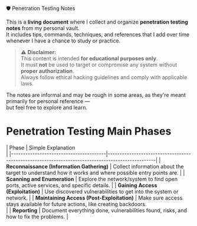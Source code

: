 🛡️ Penetration Testing Notes

This is a **living document** where I collect and organize **penetration 
testing notes** from my personal vault.  
It includes tips, commands, techniques, and references that I add over 
time whenever I have a chance to study or practice.

> ⚠️ **Disclaimer:**  
> This content is intended **for educational purposes only**.  
> It must **not** be used to target or compromise any system without 
**proper authorization**.  
> Always follow ethical hacking guidelines and comply with applicable 
laws.

The notes are informal and may be rough in some areas, as they're meant 
primarily for personal reference —  
but feel free to explore and learn.

# Penetration Testing Main Phases

| Phase                                  | Simple Explanation                                                                                 
|
|----------------------------------------|--------------------------------------------------------------------------------------------------|
| **Reconnaissance (Information Gathering)** | Collect information about 
the target to understand how it works and where possible entry points are. 
|
| **Scanning and Enumeration**            | Explore the network/system to 
find open ports, active services, and specific details.              |
| **Gaining Access (Exploitation)**       | Use discovered vulnerabilities 
to get into the system or network.                                |
| **Maintaining Access (Post-Exploitation)** | Make sure access stays 
available for future actions, like creating backdoors.                    
|
| **Reporting**                           | Document everything done, 
vulnerabilities found, risks, and how to fix the problems.             |

